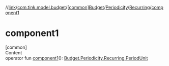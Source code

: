 //[link](../../../../index.md)/[com.tink.model.budget](../../../index.md)/[[common]Budget](../../index.md)/[Periodicity](../index.md)/[Recurring](index.md)/[component1](component1.md)



# component1  
[common]  
Content  
operator fun [component1](component1.md)(): [Budget.Periodicity.Recurring.PeriodUnit](-period-unit/index.md)  



